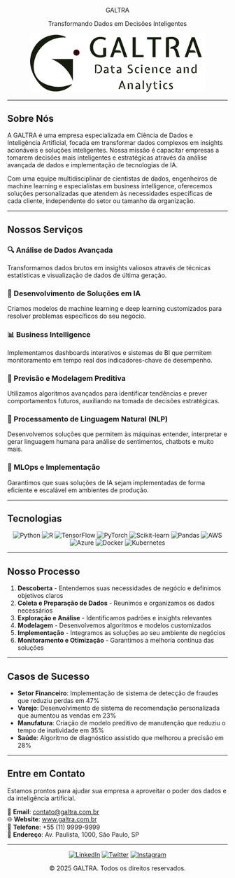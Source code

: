 <p style="text-align: center;">GALTRA</p>
<p style="text-align: center;">Transformando Dados em Decisões Inteligentes</p>

<div align="center">
  <img src="./galtra1.png" alt="GALTRA Logo" width="400px">
</div>

---

## Sobre Nós

A GALTRA é uma empresa especializada em Ciência de Dados e Inteligência Artificial, focada em transformar dados complexos em insights acionáveis e soluções inteligentes. Nossa missão é capacitar empresas a tomarem decisões mais inteligentes e estratégicas através da análise avançada de dados e implementação de tecnologias de IA.

Com uma equipe multidisciplinar de cientistas de dados, engenheiros de machine learning e especialistas em business intelligence, oferecemos soluções personalizadas que atendem às necessidades específicas de cada cliente, independente do setor ou tamanho da organização.

---

## Nossos Serviços

### 🔍 Análise de Dados Avançada
Transformamos dados brutos em insights valiosos através de técnicas estatísticas e visualização de dados de última geração.

### 🤖 Desenvolvimento de Soluções em IA
Criamos modelos de machine learning e deep learning customizados para resolver problemas específicos do seu negócio.

### 📊 Business Intelligence
Implementamos dashboards interativos e sistemas de BI que permitem monitoramento em tempo real dos indicadores-chave de desempenho.

### 🔮 Previsão e Modelagem Preditiva
Utilizamos algoritmos avançados para identificar tendências e prever comportamentos futuros, auxiliando na tomada de decisões estratégicas.

### 🧠 Processamento de Linguagem Natural (NLP)
Desenvolvemos soluções que permitem às máquinas entender, interpretar e gerar linguagem humana para análise de sentimentos, chatbots e muito mais.

### 📱 MLOps e Implementação
Garantimos que suas soluções de IA sejam implementadas de forma eficiente e escalável em ambientes de produção.

---

## Tecnologias

<div align="center">

![Python](https://img.shields.io/badge/-Python-3776AB?style=flat-square&logo=python&logoColor=white)
![R](https://img.shields.io/badge/-R-276DC3?style=flat-square&logo=r&logoColor=white)
![TensorFlow](https://img.shields.io/badge/-TensorFlow-FF6F00?style=flat-square&logo=tensorflow&logoColor=white)
![PyTorch](https://img.shields.io/badge/-PyTorch-EE4C2C?style=flat-square&logo=pytorch&logoColor=white)
![Scikit-learn](https://img.shields.io/badge/-Scikit--learn-F7931E?style=flat-square&logo=scikit-learn&logoColor=white)
![Pandas](https://img.shields.io/badge/-Pandas-150458?style=flat-square&logo=pandas&logoColor=white)
![AWS](https://img.shields.io/badge/-AWS-232F3E?style=flat-square&logo=amazon-aws&logoColor=white)
![Azure](https://img.shields.io/badge/-Azure-0089D6?style=flat-square&logo=microsoft-azure&logoColor=white)
![Docker](https://img.shields.io/badge/-Docker-2496ED?style=flat-square&logo=docker&logoColor=white)
![Kubernetes](https://img.shields.io/badge/-Kubernetes-326CE5?style=flat-square&logo=kubernetes&logoColor=white)

</div>

---

## Nosso Processo

1. **Descoberta** - Entendemos suas necessidades de negócio e definimos objetivos claros
2. **Coleta e Preparação de Dados** - Reunimos e organizamos os dados necessários
3. **Exploração e Análise** - Identificamos padrões e insights relevantes
4. **Modelagem** - Desenvolvemos algoritmos e modelos customizados
5. **Implementação** - Integramos as soluções ao seu ambiente de negócios
6. **Monitoramento e Otimização** - Garantimos a melhoria contínua das soluções

---

## Casos de Sucesso

- **Setor Financeiro**: Implementação de sistema de detecção de fraudes que reduziu perdas em 47%
- **Varejo**: Desenvolvimento de sistema de recomendação personalizada que aumentou as vendas em 23%
- **Manufatura**: Criação de modelo preditivo de manutenção que reduziu o tempo de inatividade em 35%
- **Saúde**: Algoritmo de diagnóstico assistido que melhorou a precisão em 28%

---

## Entre em Contato

Estamos prontos para ajudar sua empresa a aproveitar o poder dos dados e da inteligência artificial.

📧 **Email**: contato@galtra.com.br  
🌐 **Website**: www.galtra.com.br  
📱 **Telefone**: +55 (11) 9999-9999  
📍 **Endereço**: Av. Paulista, 1000, São Paulo, SP

---

<div align="center">

[![LinkedIn](https://img.shields.io/badge/-LinkedIn-0077B5?style=flat-square&logo=linkedin&logoColor=white)](https://linkedin.com/company/galtra)
[![Twitter](https://img.shields.io/badge/-Twitter-1DA1F2?style=flat-square&logo=twitter&logoColor=white)](https://twitter.com/galtra)
[![Instagram](https://img.shields.io/badge/-Instagram-E4405F?style=flat-square&logo=instagram&logoColor=white)](https://instagram.com/galtra)

© 2025 GALTRA. Todos os direitos reservados.

</div>

